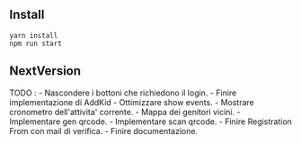 ## Install

```
yarn install
npm run start
```

## NextVersion
TODO : 
    - Nascondere i bottoni che richiedono il login.
    - Finire implementazione di AddKid
    - Ottimizzare show events.
    - Mostrare cronometro dell'attivita' corrente.
    - Mappa dei genitori vicini. 
    - Implementare gen qrcode.
    - Implementare scan qrcode.
    - Finire Registration From con mail di verifica.
    - Finire documentazione.
